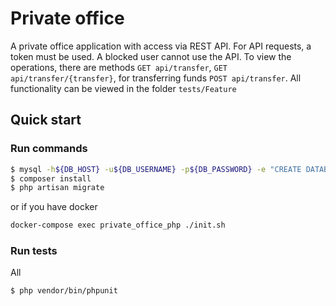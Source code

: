 Private office
==============

A private office application with access via REST API. For API requests, a token must be used. A blocked user cannot use the API.
To view the operations, there are methods `GET api/transfer`, `GET api/transfer/{transfer}`, for transferring funds `POST api/transfer`.
All functionality can be viewed in the folder `tests/Feature`

## Quick start

### Run commands

```bash
$ mysql -h${DB_HOST} -u${DB_USERNAME} -p${DB_PASSWORD} -e "CREATE DATABASE IF NOT EXISTS ${DB_DATABASE} /*\!40100 DEFAULT CHARACTER SET utf8 */;"
$ composer install
$ php artisan migrate
```

or if you have docker
```bash
docker-compose exec private_office_php ./init.sh
```

### Run tests

All

```bash
$ php vendor/bin/phpunit
```